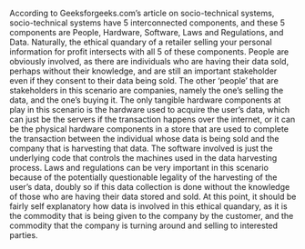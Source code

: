 According to Geeksforgeeks.com’s article on socio-technical systems, socio-technical systems have 5 interconnected components, and these 5 components are People, Hardware, Software, Laws and Regulations, and Data. Naturally, the ethical quandary of a retailer selling your personal information for profit intersects with all 5 of these components. 
People are obviously involved, as there are individuals who are having their data sold, perhaps without their knowledge, and are still an important stakeholder even if they consent to their data being sold. The other ‘people’ that are stakeholders in this scenario are companies, namely the one’s selling the data, and the one’s buying it. 
The only tangible hardware components at play in this scenario is the hardware used to acquire the user’s data, which can just be the servers if the transaction happens over the internet, or it can be the physical hardware components in a store that are used to complete the transaction between the individual whose data is being sold and the company that is harvesting that data. 
The software involved is just the underlying code that controls the machines used in the data harvesting process. 
Laws and regulations can be very important in this scenario because of the potentially questionable legality of the harvesting of the user’s data, doubly so if this data collection is done without the knowledge of those who are having their data stored and sold. 
At this point, it should be fairly self explanatory how data is involved in this ethical quandary, as it is the commodity that is being given to the company by the customer, and the commodity that the company is turning around and selling to interested parties. 
